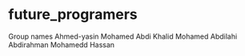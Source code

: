 # future_programers
Group names
Ahmed-yasin Mohamed Abdi
Khalid Mohamed Abdilahi
Abdirahman Mohamedd Hassan
